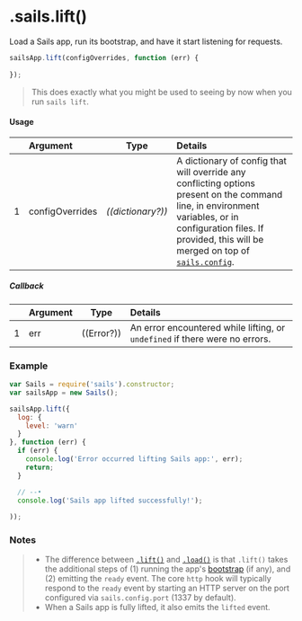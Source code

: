 # .sails.lift()

Load a Sails app, run its bootstrap, and have it start listening for requests.

```javascript
sailsApp.lift(configOverrides, function (err) {
  
});
```

> This does exactly what you might be used to seeing by now when you run `sails lift`.

#### Usage

|   |     Argument        | Type                                         | Details                            |
|---|:--------------------|----------------------------------------------|:-----------------------------------|
| 1 |    configOverrides  | _((dictionary?))_                            | A dictionary of config that will override any conflicting options present on the command line, in environment variables, or in configuration files.  If provided, this will be merged on top of [`sails.config`](http://sailsjs.org/documentation/reference/configuration).

##### Callback

|   |     Argument        | Type                | Details |
|---|:--------------------|---------------------|:---------------------------------------------------------------------------------|
| 1 |    err              | ((Error?))          | An error encountered while lifting, or `undefined` if there were no errors.




### Example

```javascript
var Sails = require('sails').constructor;
var sailsApp = new Sails();

sailsApp.lift({
  log: {
    level: 'warn'
  }
}, function (err) {
  if (err) {
    console.log('Error occurred lifting Sails app:', err);
    return;
  }

  // --•
  console.log('Sails app lifted successfully!');
 
));
```


### Notes
> - The difference between [`.lift()`](http://sailsjs.org/documentation/reference/application/sails-lift) and [`.load()`](http://sailsjs.org/documentation/reference/application/sails-load) is that `.lift()` takes the additional steps of (1) running the app's [bootstrap](http://sailsjs.org/documentation/reference/configuration/sails-config-bootstrap) (if any), and (2) emitting the `ready` event.  The core `http` hook will typically respond to the `ready` event by starting an HTTP server on the port configured via `sails.config.port` (1337 by default).
> - When a Sails app is fully lifted, it also emits the `lifted` event.


<docmeta name="displayName" value="sails.lift()">
<docmeta name="pageType" value="method">
